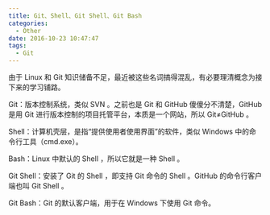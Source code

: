 ```yaml
---
title: Git、Shell、Git Shell、Git Bash
categories:
  - Other
date: 2016-10-23 10:47:47
tags:
  - Git
---
```


由于 Linux 和 Git 知识储备不足，最近被这些名词搞得混乱，有必要理清概念为接下来的学习铺路。

Git：版本控制系统，类似 SVN 。之前也是 Git 和 GitHub 傻傻分不清楚，GitHub 是用 Git 进行版本控制的项目托管平台，本质是一个网站，所以 Git≠GitHub 。

<!-- more -->

Shell：计算机壳层，是指“提供使用者使用界面”的软件，类似 Windows 中的命令行工具（cmd.exe）。

Bash：Linux 中默认的 Shell ，所以它就是一种 Shell 。

Git Shell：安装了 Git 的 Shell ，即支持 Git 命令的 Shell 。GitHub 的命令行客户端也叫 Git Shell 。

Git Bash：Git 的默认客户端，用于在 Windows 下使用 Git 命令。